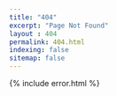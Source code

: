 ```yaml
---
title: "404"
excerpt: "Page Not Found"
layout : 404
permalink: 404.html
indexing: false
sitemap: false
---
```


{% include error.html %}

